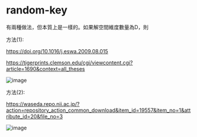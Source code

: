 # random-key

有兩種做法，但本質上是一樣的。如果解空間維度數量為D，則

方法(1):

https://doi.org/10.1016/j.eswa.2009.08.015

https://tigerprints.clemson.edu/cgi/viewcontent.cgi?article=1690&context=all_theses

![image](https://user-images.githubusercontent.com/58209813/134627209-8cf559b7-3cfc-4bad-8462-bff9ee022744.png)


方法(2):

https://waseda.repo.nii.ac.jp/?action=repository_action_common_download&item_id=19557&item_no=1&attribute_id=20&file_no=3

![image](https://user-images.githubusercontent.com/58209813/134627269-7d35e356-aaf6-490d-b6d7-20d255c18bdb.png)
